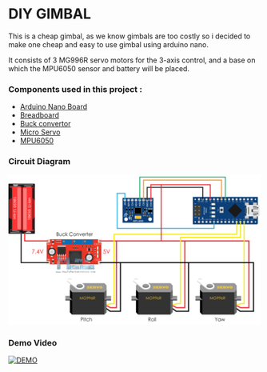 # DIY GIMBAL
This is a cheap gimbal, as we know gimbals are too costly so i decided to make one cheap and easy to use gimbal using arduino nano. 

It consists of 3 MG996R servo motors for the 3-axis control, and a base on which the MPU6050 sensor and battery will be placed.

### Components used in this project :
- [Arduino Nano Board](https://amzn.to/2R5Zv6D) 
- [Breadboard](https://amzn.to/2LYGILy) 
- [Buck convertor](https://amzn.to/2JS4V7i) 
- [Micro Servo](https://amzn.to/2MjzD55) 
- [MPU6050](https://amzn.to/2TXgrze) 

### Circuit Diagram
![](https://github.com/aamit2267/Gimbal-w-Arduino/blob/main/arduino.png) 

### Demo Video
[![DEMO](https://yt-embed.herokuapp.com/embed?v=w1LTCHEpGig)](https://www.youtube.com/watch?v=w1LTCHEpGig "Demo")
